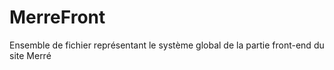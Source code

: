 # MerreFront
Ensemble de fichier représentant le système global de la partie front-end du site Merré
